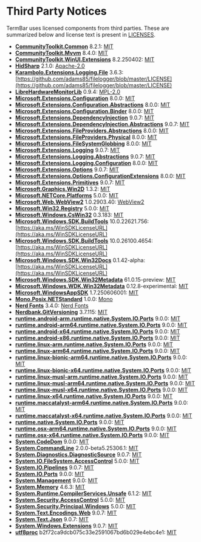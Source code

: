 # Third Party Notices
TermBar uses licensed components from third parties. These are summarized below and license text is present in [LICENSES](LICENSES/).

- **[CommunityToolkit.Common](https://github.com/CommunityToolkit/dotnet)** 8.2.1: [MIT](https://licenses.nuget.org/MIT)
- **[CommunityToolkit.Mvvm](https://github.com/CommunityToolkit/dotnet)** 8.4.0: [MIT](https://licenses.nuget.org/MIT)
- **[CommunityToolkit.WinUI.Extensions](https://github.com/CommunityToolkit/Windows)** 8.2.250402: [MIT](https://licenses.nuget.org/MIT)
- **[HidSharp](http://www.zer7.com/software/hidsharp)** 2.1.0: [Apache-2.0](http://www.zer7.com/files/oss/hidsharp/LICENSE.txt)
- **[Karambolo.Extensions.Logging.File](https://github.com/adams85/filelogger)** 3.6.3: [https://github.com/adams85/filelogger/blob/master/LICENSE](https://github.com/adams85/filelogger/blob/master/LICENSE)
- **[LibreHardwareMonitorLib](https://github.com/LibreHardwareMonitor/LibreHardwareMonitor)** 0.9.4: [MPL-2.0](https://licenses.nuget.org/MPL-2.0)
- **[Microsoft.Extensions.Configuration](https://dot.net/)** 8.0.0: [MIT](https://licenses.nuget.org/MIT)
- **[Microsoft.Extensions.Configuration.Abstractions](https://dot.net/)** 8.0.0: [MIT](https://licenses.nuget.org/MIT)
- **[Microsoft.Extensions.Configuration.Binder](https://dot.net/)** 8.0.0: [MIT](https://licenses.nuget.org/MIT)
- **[Microsoft.Extensions.DependencyInjection](https://dot.net/)** 9.0.7: [MIT](https://licenses.nuget.org/MIT)
- **[Microsoft.Extensions.DependencyInjection.Abstractions](https://dot.net/)** 9.0.7: [MIT](https://licenses.nuget.org/MIT)
- **[Microsoft.Extensions.FileProviders.Abstractions](https://dot.net/)** 8.0.0: [MIT](https://licenses.nuget.org/MIT)
- **[Microsoft.Extensions.FileProviders.Physical](https://dot.net/)** 8.0.0: [MIT](https://licenses.nuget.org/MIT)
- **[Microsoft.Extensions.FileSystemGlobbing](https://dot.net/)** 8.0.0: [MIT](https://licenses.nuget.org/MIT)
- **[Microsoft.Extensions.Logging](https://dot.net/)** 9.0.7: [MIT](https://licenses.nuget.org/MIT)
- **[Microsoft.Extensions.Logging.Abstractions](https://dot.net/)** 9.0.7: [MIT](https://licenses.nuget.org/MIT)
- **[Microsoft.Extensions.Logging.Configuration](https://dot.net/)** 8.0.0: [MIT](https://licenses.nuget.org/MIT)
- **[Microsoft.Extensions.Options](https://dot.net/)** 9.0.7: [MIT](https://licenses.nuget.org/MIT)
- **[Microsoft.Extensions.Options.ConfigurationExtensions](https://dot.net/)** 8.0.0: [MIT](https://licenses.nuget.org/MIT)
- **[Microsoft.Extensions.Primitives](https://dot.net/)** 9.0.7: [MIT](https://licenses.nuget.org/MIT)
- **[Microsoft.Graphics.Win2D](http://go.microsoft.com/fwlink/?LinkID=519078)** 1.3.2: [MIT](https://github.com/microsoft/Win2D/raw/refs/heads/winappsdk/main/LICENSE.txt)
- **[Microsoft.NETCore.Platforms](https://github.com/dotnet/runtime)** 5.0.0: [MIT](https://licenses.nuget.org/MIT)
- **[Microsoft.Web.WebView2](https://aka.ms/webview)** 1.0.2903.40: [WebView2](https://www.nuget.org/packages/Microsoft.Web.WebView2/1.0.2903.40/License)
- **[Microsoft.Win32.Registry](https://github.com/dotnet/runtime)** 5.0.0: [MIT](https://licenses.nuget.org/MIT)
- **[Microsoft.Windows.CsWin32](https://github.com/Microsoft/CsWin32)** 0.3.183: [MIT](https://licenses.nuget.org/MIT)
- **[Microsoft.Windows.SDK.BuildTools](https://aka.ms/WinSDKProjectURL)** 10.0.22621.756: [https://aka.ms/WinSDKLicenseURL](https://aka.ms/WinSDKLicenseURL)
- **[Microsoft.Windows.SDK.BuildTools](https://aka.ms/WinSDKProjectURL)** 10.0.26100.4654: [https://aka.ms/WinSDKLicenseURL](https://aka.ms/WinSDKLicenseURL)
- **[Microsoft.Windows.SDK.Win32Docs](https://github.com/microsoft/win32metadata)** 0.1.42-alpha: [https://aka.ms/WinSDKLicenseURL](https://aka.ms/WinSDKLicenseURL)
- **[Microsoft.Windows.SDK.Win32Metadata](https://github.com/microsoft/win32metadata)** 61.0.15-preview: [MIT](https://github.com/microsoft/win32metadata/raw/refs/heads/main/LICENSE)
- **[Microsoft.Windows.WDK.Win32Metadata](https://github.com/microsoft/wdkmetadata)** 0.12.8-experimental: [MIT](https://github.com/microsoft/wdkmetadata/raw/refs/heads/main/LICENSE)
- **[Microsoft.WindowsAppSDK](https://github.com/microsoft/windowsappsdk)** 1.7.250606001: [MIT](https://github.com/microsoft/windowsappsdk/raw/refs/heads/main/LICENSE)
- **[Mono.Posix.NETStandard](https://go.microsoft.com/fwlink/?linkid=869051)** 1.0.0: [Mono](https://raw.githubusercontent.com/mono/mono/refs/heads/main/LICENSE)
- **[Nerd Fonts](https://github.com/ryanoasis/nerd-fonts/)** 3.4.0: [Nerd Fonts](https://github.com/ryanoasis/nerd-fonts/raw/refs/heads/master/LICENSE)
- **[Nerdbank.GitVersioning](https://github.com/dotnet/Nerdbank.GitVersioning)** 3.7.115: [MIT](https://licenses.nuget.org/MIT)
- **[runtime.android-arm.runtime.native.System.IO.Ports](https://dot.net/)** 9.0.0: [MIT](https://licenses.nuget.org/MIT)
- **[runtime.android-arm64.runtime.native.System.IO.Ports](https://dot.net/)** 9.0.0: [MIT](https://licenses.nuget.org/MIT)
- **[runtime.android-x64.runtime.native.System.IO.Ports](https://dot.net/)** 9.0.0: [MIT](https://licenses.nuget.org/MIT)
- **[runtime.android-x86.runtime.native.System.IO.Ports](https://dot.net/)** 9.0.0: [MIT](https://licenses.nuget.org/MIT)
- **[runtime.linux-arm.runtime.native.System.IO.Ports](https://dot.net/)** 9.0.0: [MIT](https://licenses.nuget.org/MIT)
- **[runtime.linux-arm64.runtime.native.System.IO.Ports](https://dot.net/)** 9.0.0: [MIT](https://licenses.nuget.org/MIT)
- **[runtime.linux-bionic-arm64.runtime.native.System.IO.Ports](https://dot.net/)** 9.0.0: [MIT](https://licenses.nuget.org/MIT)
- **[runtime.linux-bionic-x64.runtime.native.System.IO.Ports](https://dot.net/)** 9.0.0: [MIT](https://licenses.nuget.org/MIT)
- **[runtime.linux-musl-arm.runtime.native.System.IO.Ports](https://dot.net/)** 9.0.0: [MIT](https://licenses.nuget.org/MIT)
- **[runtime.linux-musl-arm64.runtime.native.System.IO.Ports](https://dot.net/)** 9.0.0: [MIT](https://licenses.nuget.org/MIT)
- **[runtime.linux-musl-x64.runtime.native.System.IO.Ports](https://dot.net/)** 9.0.0: [MIT](https://licenses.nuget.org/MIT)
- **[runtime.linux-x64.runtime.native.System.IO.Ports](https://dot.net/)** 9.0.0: [MIT](https://licenses.nuget.org/MIT)
- **[runtime.maccatalyst-arm64.runtime.native.System.IO.Ports](https://dot.net/)** 9.0.0: [MIT](https://licenses.nuget.org/MIT)
- **[runtime.maccatalyst-x64.runtime.native.System.IO.Ports](https://dot.net/)** 9.0.0: [MIT](https://licenses.nuget.org/MIT)
- **[runtime.native.System.IO.Ports](https://dot.net/)** 9.0.0: [MIT](https://licenses.nuget.org/MIT)
- **[runtime.osx-arm64.runtime.native.System.IO.Ports](https://dot.net/)** 9.0.0: [MIT](https://licenses.nuget.org/MIT)
- **[runtime.osx-x64.runtime.native.System.IO.Ports](https://dot.net/)** 9.0.0: [MIT](https://licenses.nuget.org/MIT)
- **[System.CodeDom](https://dot.net/)** 9.0.0: [MIT](https://licenses.nuget.org/MIT)
- **[System.CommandLine](https://github.com/dotnet/command-line-api)** 2.0.0-beta5.25306.1: [MIT](https://licenses.nuget.org/MIT)
- **[System.Diagnostics.DiagnosticSource](https://dot.net/)** 9.0.7: [MIT](https://licenses.nuget.org/MIT)
- **[System.IO.FileSystem.AccessControl](https://github.com/dotnet/runtime)** 5.0.0: [MIT](https://licenses.nuget.org/MIT)
- **[System.IO.Pipelines](https://dot.net/)** 9.0.7: [MIT](https://licenses.nuget.org/MIT)
- **[System.IO.Ports](https://dot.net/)** 9.0.0: [MIT](https://licenses.nuget.org/MIT)
- **[System.Management](https://dot.net/)** 9.0.0: [MIT](https://licenses.nuget.org/MIT)
- **[System.Memory](https://github.com/dotnet/maintenance-packages)** 4.6.3: [MIT](https://licenses.nuget.org/MIT)
- **[System.Runtime.CompilerServices.Unsafe](https://github.com/dotnet/maintenance-packages)** 6.1.2: [MIT](https://licenses.nuget.org/MIT)
- **[System.Security.AccessControl](https://github.com/dotnet/runtime)** 5.0.0: [MIT](https://licenses.nuget.org/MIT)
- **[System.Security.Principal.Windows](https://github.com/dotnet/runtime)** 5.0.0: [MIT](https://licenses.nuget.org/MIT)
- **[System.Text.Encodings.Web](https://dot.net/)** 9.0.7: [MIT](https://licenses.nuget.org/MIT)
- **[System.Text.Json](https://dot.net/)** 9.0.7: [MIT](https://licenses.nuget.org/MIT)
- **[System.Windows.Extensions](https://dot.net/)** 9.0.7: [MIT](https://licenses.nuget.org/MIT)
- **[utf8proc](https://github.com/JuliaStrings/utf8proc/)** b2f72ca9dcb075c33e2591067bd6b029e4ebc4e1: [MIT](https://github.com/JuliaStrings/utf8proc/raw/refs/heads/master/LICENSE.md)
